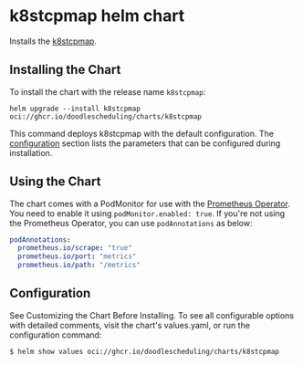 # k8stcpmap helm chart

Installs the [k8stcpmap](https://github.com/DoodleScheduling/k8stcpmap).

## Installing the Chart

To install the chart with the release name `k8stcpmap`:

```console
helm upgrade --install k8stcpmap oci://ghcr.io/doodlescheduling/charts/k8stcpmap
```

This command deploys k8stcpmap with the default configuration. The [configuration](#configuration) section lists the parameters that can be configured during installation.

## Using the Chart

The chart comes with a PodMonitor for use with the [Prometheus Operator](https://github.com/helm/charts/tree/master/stable/prometheus-operator).
You need to enable it using `podMonitor.enabled: true`.
If you're not using the Prometheus Operator, you can use `podAnnotations` as below:

```yaml
podAnnotations:
  prometheus.io/scrape: "true"
  prometheus.io/port: "metrics"
  prometheus.io/path: "/metrics"
```

## Configuration

See Customizing the Chart Before Installing. To see all configurable options with detailed comments, visit the chart's values.yaml, or run the configuration command:

```sh
$ helm show values oci://ghcr.io/doodlescheduling/charts/k8stcpmap
```
